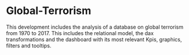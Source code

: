 # Global-Terrorism
This development includes the analysis of a database on global terrorism from 1970 to 2017. This includes the relational model, the dax transformations and the dashboard with its most relevant Kpis, graphics, filters and tooltips.
